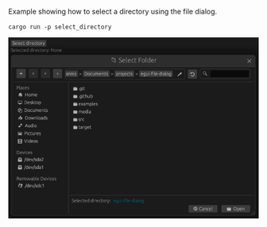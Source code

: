 Example showing how to select a directory using the file dialog.

```
cargo run -p select_directory
```

![](screenshot.png)
